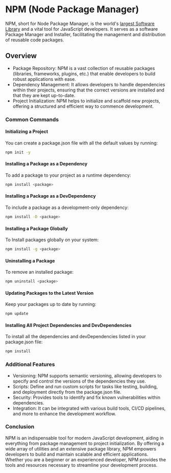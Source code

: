 # NPM (Node Package Manager)

NPM, short for Node Package Manager, is the world's [largest Software Library](https://www.npmjs.com/) and a vital tool for JavaScript developers. It serves as a software Package Manager and Installer, facilitating the management and distribution of reusable code packages.

## Overview

- Package Repository: NPM is a vast collection of reusable packages (libraries, frameworks, plugins, etc.) that enable developers to build robust applications with ease.
- Dependency Management: It allows developers to handle dependencies within their projects, ensuring that the correct versions are installed and that they are kept up-to-date.
- Project Initialization: NPM helps to initialize and scaffold new projects, offering a structured and efficient way to commence development.

### Common Commands

#### Initializing a Project

You can create a package.json file with all the default values by running:

```Bash
npm init -y
```

#### Installing a Package as a Dependency

To add a package to your project as a runtime dependency:

```Bash
npm install <package>
```

#### Installing a Package as a DevDependency

To include a package as a development-only dependency:

```Bash
npm install -D <package>
```

#### Installing a Package Globally

To Install packages globally on your system:

```Bash
npm install -g <package>
```

#### Uninstalling a Package

To remove an installed package:

```Bash
npm uninstall <package>
```

#### Updating Packages to the Latest Version

Keep your packages up to date by running:

```Bash
npm update
```

#### Installing All Project Dependencies and DevDependencies

To install all the dependencies and devDependencies listed in your package.json file:

```Bash
npm install
```

### Additional Features

- Versioning: NPM supports semantic versioning, allowing developers to specify and control the versions of the dependencies they use.
- Scripts: Define and run custom scripts for tasks like testing, building, and deployment directly from the package.json file.
- Security: Provides tools to identify and fix known vulnerabilities within dependencies.
- Integration: It can be integrated with various build tools, CI/CD pipelines, and more to enhance the development workflow.

### Conclusion

NPM is an indispensable tool for modern JavaScript development, aiding in everything from package management to project initialization. By offering a wide array of utilities and an extensive package library, NPM empowers developers to build and maintain scalable and efficient applications. Whether you are a beginner or an experienced developer, NPM provides the tools and resources necessary to streamline your development process.
